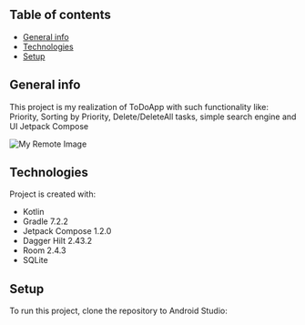 ## Table of contents
* [General info](#general-info)
* [Technologies](#technologies)
* [Setup](#setup)

## General info
This project is my realization of ToDoApp with such functionality like: Priority, Sorting by Priority, Delete/DeleteAll tasks, simple search engine and UI Jetpack Compose

![My Remote Image](https://drive.google.com/file/d/1mGmRc0SKpeibFbuUsLy4Q5fN3ekG8ASV/view?usp=sharing)

## Technologies
Project is created with:
* Kotlin
* Gradle 7.2.2
* Jetpack Compose 1.2.0
* Dagger Hilt 2.43.2
* Room 2.4.3
* SQLite
	
## Setup
To run this project, clone the repository to Android Studio:

